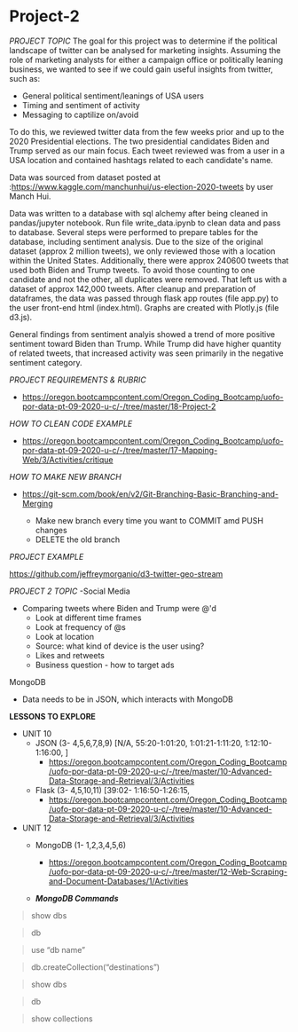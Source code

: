 # Project-2

*PROJECT TOPIC*
The goal for this project was to determine if the political landscape of twitter can be analysed for marketing insights. Assuming the role of marketing analysts for either a campaign office or politically leaning business, we wanted to see if we could gain useful insights from twitter, such as:

- General political sentiment/leanings of USA users
- Timing and sentiment of activity
- Messaging to captilize on/avoid

To do this, we reviewed twitter data from the few weeks prior and up to the 2020 Presidential elections. The two presidential candidates Biden and Trump served as our main focus. Each tweet reviewed was from a user in a USA location and contained hashtags related to each candidate's name. 

Data was sourced from dataset posted at :https://www.kaggle.com/manchunhui/us-election-2020-tweets
by user Manch Hui.

Data was written to a database with sql alchemy after being cleaned in pandas/jupyter notebook. Run file write_data.ipynb to clean data and pass to database. Several steps were performed to prepare tables for the database, including sentiment analysis. Due to the size of the original dataset (approx 2 million tweets), we only reviewed those with a location within the United States. Additionally, there were approx 240600 tweets that used both Biden and Trump tweets. To avoid those counting to one candidate and not the other, all duplicates were removed. That left us with a dataset of approx 142,000 tweets. After cleanup and preparation of dataframes, the data was passed through flask app routes (file app.py) to the user front-end html (index.html). Graphs are created with Plotly.js (file d3.js). 

General findings from sentiment analyis showed a trend of more positive sentiment toward Biden than Trump. While Trump did have higher quantity of related tweets, that increased activity was seen primarily in the negative sentiment category. 


*PROJECT REQUIREMENTS & RUBRIC*
- https://oregon.bootcampcontent.com/Oregon_Coding_Bootcamp/uofo-por-data-pt-09-2020-u-c/-/tree/master/18-Project-2

*HOW TO CLEAN CODE EXAMPLE*
- https://oregon.bootcampcontent.com/Oregon_Coding_Bootcamp/uofo-por-data-pt-09-2020-u-c/-/tree/master/17-Mapping-Web/3/Activities/critique

*HOW TO MAKE NEW BRANCH*
- https://git-scm.com/book/en/v2/Git-Branching-Basic-Branching-and-Merging
  
   - Make new branch every time you want to COMMIT amd PUSH changes
   - DELETE the old branch
    
*PROJECT EXAMPLE*

https://github.com/jeffreymorganio/d3-twitter-geo-stream

*PROJECT 2 TOPIC*
-Social Media
  - Comparing tweets where Biden and Trump were @'d
    - Look at different time frames
    - Look at frequency of @s
    - Look at location
    - Source: what kind of device is the user using?
    - Likes and retweets
    - Business question - how to target ads
 
MongoDB
  - Data needs to be in JSON, which interacts with MongoDB
  
**LESSONS TO EXPLORE**
  - UNIT 10
    - JSON (3- 4,5,6,7,8,9) [N/A, 55:20-1:01:20, 1:01:21-1:11:20, 1:12:10-1:16:00, ]
      - https://oregon.bootcampcontent.com/Oregon_Coding_Bootcamp/uofo-por-data-pt-09-2020-u-c/-/tree/master/10-Advanced-Data-Storage-and-Retrieval/3/Activities
    - Flask (3- 4,5,10,11) [39:02-    1:16:50-1:26:15,
      - https://oregon.bootcampcontent.com/Oregon_Coding_Bootcamp/uofo-por-data-pt-09-2020-u-c/-/tree/master/10-Advanced-Data-Storage-and-Retrieval/3/Activities
  - UNIT 12 
    - MongoDB (1- 1,2,3,4,5,6)
      - https://oregon.bootcampcontent.com/Oregon_Coding_Bootcamp/uofo-por-data-pt-09-2020-u-c/-/tree/master/12-Web-Scraping-and-Document-Databases/1/Activities
      
    - ***MongoDB Commands***

> show dbs

> db

> use “db name”

> db.createCollection(“destinations”)

> show dbs	

> db

> show collections

>
   
   
    

